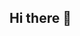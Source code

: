## Hi there 👋

<!--
**emtato/emtato** is a ✨ _special_ ✨ repository because its `README.md` (this file) appears on your GitHub profile.
## Collaborations
- [Project Name](https://github.com/friend/repo) - Description of the project.
